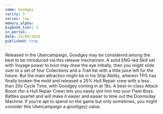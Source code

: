 ```yaml
---
name: Goodgey
rarity: 5
series: low
memory_alpha:
bigbook_tier: 3
in_portal:
date: 15/04/2024
published: true
---
```


Released in the Ubercampaign, Goodgey may be considered among the best to be introduced via this release mechanism. A solid ENG-led Skill set with Voyage power to boot may draw the eye initially, then you might slide over to a set of four Collections and a Trait list with a little juice left for the future. But the main attraction might be in his Ship Ability, wherein TPG has finally broken the mold and released a 25% Hull Repair crew with a less than 20s Cycle Time, with Goodgey coming in at 18s. A best-in-class Attack Boost (for a Hull Repair Crew) lets you easily slot him into your Fleet Boss Battles quartet and will make it easier and easier to time out the Doomsday Machine. If you’re apt to spend on the game but only sometimes, you might consider this Ubercampaign a good(gey) value.
